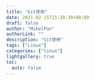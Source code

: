 ```yaml
---
title: "Git使用"
date: 2021-02-15T15:20:30+08:00
draft: false
author: "MikelPan"
authorLink: ""
description: "Git使用"
tags: ["Linux"]
categories: ["linux"]
lightgallery: true
toc:
  auto: false
---
```




